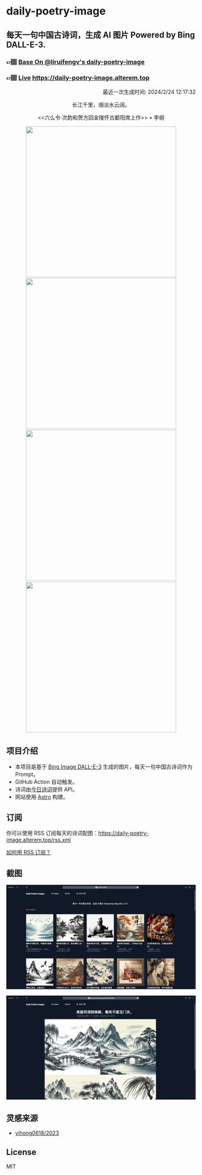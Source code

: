 
# daily-poetry-image

## 每天一句中国古诗词，生成 AI 图片 Powered by Bing DALL-E-3.

### 👉🏽 [Base On @liruifengv's daily-poetry-image](https://github.com/liruifengv/daily-poetry-image)

### 👉🏽 [Live](https://daily-poetry-image.alterem.top/) https://daily-poetry-image.alterem.top

<p align="right">
  最近一次生成时间: 2024/2/24 12:17:32
</p>
<p align="center">
长江千里，烟淡水云阔。
</p>
<p align="center">
<<六么令·次韵和贺方回金陵怀古鄱阳席上作>> • 李纲
</p>
<p align="center">
<img src="https://tse2.mm.bing.net/th/id/OIG1.XkjhR3ePS1oHv5TKaOwV" height="400" width="400" />
<img src="https://tse2.mm.bing.net/th/id/OIG1.cna2KSendwvi.wlTHZPS" height="400" width="400" />
<img src="https://tse4.mm.bing.net/th/id/OIG1.ANAUr.EZaok.fbHQ3L__" height="400" width="400" />
<img src="https://tse1.mm.bing.net/th/id/OIG1.D0JyttwaimFr86gBxfUe" height="400" width="400" />
</p>

## 项目介绍

-   本项目是基于 [Bing Image DALL-E-3](https://www.bing.com/images/create) 生成的图片，每天一句中国古诗词作为 Prompt。
-   GitHub Action 自动触发。
-   诗词由[今日诗词](https://www.jinrishici.com/)提供 API。
-   网站使用 [Astro](https://astro.build) 构建。

## 订阅

你可以使用 RSS 订阅每天的诗词配图：https://daily-poetry-image.alterem.top/rss.xml

[如何用 RSS 订阅？](https://zhuanlan.zhihu.com/p/55026716)

## 截图

![图片列表](./screenshots/Snipaste_2023-12-28_21-00-26.png)

![图片详情](./screenshots/Snipaste_2023-12-28_21-00-53.png)

## 灵感来源

-   [yihong0618/2023](https://github.com/yihong0618/2023)

## License

MIT
